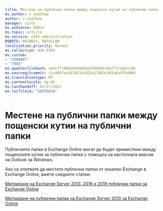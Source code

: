 ```yaml
---
title: Местене на публични папки между пощенски кутии на публични папки
ms.author: v-jmathew
author: v-jmathew
manager: scotv
ms.audience: Admin
ms.topic: article
ms.service: o365-administration
ROBOTS: NOINDEX, NOFOLLOW
localization_priority: Normal
ms.collection: Adm_O365
ms.custom:
- "3500007"
- "7983"
ms.openlocfilehash: 5edcff180bb8599b882630b09f3bbff7c4a07c06
ms.sourcegitcommit: c1c6047ec467853dc823a17b02c461a6a476406d
ms.translationtype: MT
ms.contentlocale: bg-BG
ms.lasthandoff: 01/27/2021
ms.locfileid: "50035834"
---
```

# <a name="move-public-folders-between-public-folder-mailboxes"></a>Местене на публични папки между пощенски кутии на публични папки

Публичните папки в Exchange Online могат да бъдат преместени между пощенските кутии за публични папки с помощта на настолната версия на Outlook за Windows.

Ако се опитвате да местите публични папки от локален Exchange в Exchange Online, вижте следните статии:

[Мигриране на Exchange Server 2013, 2016 и 2019 публични папки за Exchange Online](https://aka.ms/ModernPFToEXO)

[Мигриране на публични папки на Exchange Server 2010 за Exchange Online](https://aka.ms/LegacyPFToEXO)

